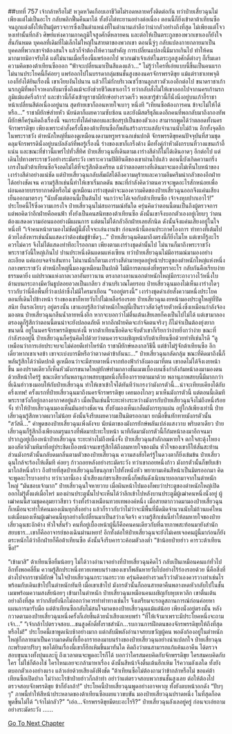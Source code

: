 ##บทที่ 757 เจ้ากล้าหรือไม่!
หวุดหวิดเกือบเอาชีวิตไม่รอดหลายครั้งติดต่อกัน ทว่าป๋ายเสี่ยวฉุนไม่เพียงแต่ไม่เป็นอะไร กลับพลิกฟื้นคืนมาได้ ทั้งยังไต่ทะยานอย่างต่อเนื่อง ตอนนี้ก็ยิ่งเข้าตาต้าเทียนซือจนถูกแต่งตั้งให้เป็นผู้ตรวจการซึ่งเป็นตำแหน่งที่ในตำนานเล่าลือว่าน่ากลัวอย่างถึงที่สุด
ไม่เพียงแต่โจวหงเท่านั้นที่กลัว ศิษย์แห่งความภาคภูมิใจสูงศักดิ์หลายคน และต่อให้เป็นตระกูลของพวกเขาเองก็ยังใจสั่นกันหมด บุคคลที่เดิมที่ไม่เล็กไม่ใหญ่ในสายตาของพวกเขา ตอนนี้จู่ๆ กลับแปลงกายกลายมาเป็นบุคคลที่พวกเขาจำต้องสนใจ แล้วก็จำต้องให้ความสำคัญ
การเปลี่ยนแปลงนี้มีมากเกินไป ทำให้คนมากมายมิอาจรับได้ แต่ไม่นานเมื่อเรื่องนี้แพร่ออกไป พวกเฒ่าเจ้าเล่ห์ในตระกูลสูงศักดิ์ต่างๆ ก็เริ่มเดาความคิดของต้าเทียนซือออก
“ฟ้าจะเปลี่ยนมาเป็นสีแดงแล้ว…” ไม่รู้ว่าใครที่เอ่ยแบบนี้ขึ้นเป็นคนแรก ไม่นานประโยคนี้ก็ค่อยๆ แพร่ออกไปในบรรดากลุ่มชนชั้นสูงของนครจักรพรรดิขุย
แม้แต่ราชาเทพจุติเองก็ยังได้ยินเรื่องนี้ เขาเงียบงันไปนาน แล้วก็ไม่กักบริเวณซวี่ซานลูกสาวตัวเองอีกต่อไป ขนาดราชาเก้านรกภูมิที่พอโจวหงกลับมาซึ่งถึงแม้จะยังช่วยชีวิตเขาเอาไว้ ทว่ากลับสั่งไม่ให้เขาออกไปจากนครเก้านรกภูมิแม้แต่ครึ่งก้าว!
และข่าวนี้ก็ดังเข้าหูราชาผียักษ์อย่างรวดเร็ว พอเขารู้ข่าวนี้ก็นั่งนิ่งอยู่บนเก้าอี้ราชา หน้าเปลี่ยนสีต่อเนื่องอยู่นาน สุดท้ายเขาก็ถอนหายใจเบาๆ หนึ่งที
“เทียนซือต้องการคน ข้าจะไม่ให้ได้หรือ…” ราชาผียักษ์ส่ายหัว นัยน์ตาก็เผยความซับซ้อน
และยังมีสตรีธุลีแดงอีกคนที่พอกลับมาถึงกองทัพผียักษ์ก็ครุ่นคิดถึงเรื่องนี้ จนกระทั่งได้คำตอบและข้อสรุปเป็นของตัวเอง
สามารถพูดได้ว่าตลอดทั้งนครจักรพรรดิขุย เพียงเพราะคำสั่งครั้งนี้ของต้าเทียนซือก็พลันสร้างกระแสลับจำนานนับไม่ถ้วน อีกทั้งจุดลึกในพระราชวัง ตำหนักใหญ่ที่มองดูเหมือนงดงามหรูหราเฉกเช่นปกติ จักรพรรดิขุยคนปัจจุบันที่สวมชุดคลุมจักรพรรดินั่งอยู่บนบัลลังก์ที่พอรู้เรื่องนี้ ร่างของเขาก็เกร็งค้าง มือทั้งคู่กำหัวมังกรบนที่วางแขนเก้าอี้แน่น
และขณะที่ข่าวนี้แพร่ไปทั่วสี่ทิศ ป๋ายเสี่ยวฉุนที่เดินตามเงาร่างสีดำก็ไม่ได้เดินอาดๆ อีกต่อไป แต่เดินไปทางพระราชวังอย่างระมัดระวัง เพราะความปิติยินดีของเขาผ่านไปแล้ว ตอนนี้บังเกิดความกริ่งเกรงในตัวต้าเทียนซือจึงอดไม่ได้ที่จะรู้สึกตึงเครียด
แม้ว่าตลอดทางที่เดินมาจะมองไม่เห็นใบหน้าของเงาร่างสีดำอย่างแน่ชัด แต่ป๋ายเสี่ยวฉุนกลับสัมผัสได้ถึงความดุร้ายและความอึมครึมน่ากลัวของอีกฝ่ายได้อย่างชัดเจน ความรู้สึกเช่นนี้ทำให้เขาเริ่มกดดัน ขณะที่กำลังคิดว่าตนควรจะพูดอะไรสักหน่อยเพื่อผ่อนคลายบรรยากาศดีหรือไม่ ดูเหมือนเงาร่างชุดดำจะมองความคิดของป๋ายเสี่ยวฉุนออกจึงแค่นเสียงเย็นออกมาตรงๆ
“นับตั้งแต่ตอนนี้เป็นต้นไป จนกว่าจะได้เจอกับต้าเทียนซือ เจ้าจงหุบปากเอาไว้!”
ประโยคนี้ไร้ซึ่งความเกรงใจ ป๋ายเสี่ยวฉุนไม่สบอารมณ์ทันใด ครุ่นคิดว่าตอนนี้ตนเป็นถึงผู้ตรวจการ แต่พอคิดว่าอีกฝ่ายคือคนฟ้า ทั้งยังเป็นคนสนิทของต้าเทียนซือ ดังนั้นเขาจึงบอกตัวเองอยู่เงียบๆ ว่าตนต้องแสดงความอ่อนแออย่างมีแผนการ แต่ตนไม่ได้กลัวอีกฝ่ายเลยสักนิด ดังนั้นจึงแค่นเสียงอยู่ในใจหนึ่งที
“เจ้าคนหน้าตามองไม่ชัดผู้นี้ตั้งใจจะเล่นงานข้า ก่อนหน้านี้ตอนประกาศโองการ ท่าทางที่เต้มไปด้วยไอสังหารเช่นนั้นแสดงว่าต้องข่มขู่ข้าชัดๆ…” ป๋ายเสี่ยวฉุนคิดมาถึงตรงนี้ก็ยิ่งโมโห แต่เขาก็รู้อะไรควรไม่ควร จึงไม่ได้แสดงท่าทีอะไรออกมา เพียงตามเงาร่างชุดดำนั้นไป ไม่นานก็มาถึงพระราชวัง
พระราชวังนี้ใหญ่เกินไป ปานประหนึ่งดินแดนแห่งเซียน ทว่าป๋ายเสี่ยวฉุนไม่มีอารมณ์มามองอย่างละเอียด แค่แอบจดจำเส้นทาง ไม่นานนักก็ตามเงาร่างสีดำมาหยุดอยู่หน้าประตูของตำหนักใหญ่แห่งหนึ่งกลางพระราชวัง
ตำหนักใหญ่นี้มองดูเหมือนเป็นปกติ ไม่มีการตกแต่งที่หรูหราอะไร กลับกันคือเรียบง่ายธรรมดายิ่ง แผ่ปราณแห่งกาลเวลาอันยาวนาน ตรงกลางลานนอกตำหนักใหญ่มีกระถางวางไว้หนึ่งใบ ด้านบนกระถางมีควันธูปลอยอวลเป็นเกลียว
ส่วนบริเวณโดยรอบ ป๋ายเสี่ยวฉุนมองไม่เห็นเงาร่างใดๆ ราวกับว่านี่คือพื้นที่ว่างเปล่าซึ่งไม่มีใครมาเยือน
“รออยู่ตรงนี้” เงาร่างชุดดำเอ่ยสั่งความหนึ่งประโยค ตอนที่เดินไปข้างหน้า ร่างของเขาก็หายวับไปไม่เหลือร่องรอย ป๋ายเสี่ยวฉุนเงยหน้ามองประตูใหญ่ที่ปิดสนิท ยืนรอเงียบๆ อยู่ตรงนั้น เขาแอบรู้สึกว่าตำหนักใหญ่นี้เป็นราวสัตว์ดุร้ายตัวหนึ่งซึ่งเหมือนกำลังจ้องมองตน
ป๋ายเสี่ยวฉุนกลืนน้ำลายหนึ่งอึก หากจะบอกว่าไม่ตื่นเต้นเสียเลยก็คงเป็นไปไม่ได้ แต่เขามาลองตรองดูก็รู้สึกว่าตอนนี้ตนน่าจะยังปลอดภัยดี หากอีกฝ่ายคิดจะกำจัดตนจริงๆ ก็ไม่จำเป็นต้องยุ่งยากขนาดนี้ อยู่ในนครจักรพรรดิขุยแห่งนี้ หากต้าเทียนซือคิดจะจับตัวเขาก็เรียกว่าง่ายยิ่งกว่าง่าย
ขณะที่กำลังรออยู่นี้ ป๋ายเสี่ยวฉุนก็ครุ่นคิดไปด้วยว่าตนควรจะเผชิญหน้ากับต้าเทียนซือด้วยท่าทีเช่นไรดี
“ดูเหมือนว่าการเอ่ยประจบจะไม่ค่อยดีเท่าไหร่นัก ราชาผียักษ์หลงกลวิธีนี้ แต่ข้าไม่รู้จักต้าเทียนซือ อีกเดี๋ยวหากเขาเจอข้า เขาจะเบ่งบารมีหรือว่าตวาดด่าข้ากันนะ…” ป๋ายเสี่ยวฉุนกลัดกลุ้ม ขณะที่คิดมาถึงนี้ก็พลันรู้สึกได้ว่าผิดปกติ ดูเหมือนว่าจะมีสายตาหนึ่งจากท้องฟ้ากำลังมองมาที่ตน เขาอดไม่ได้จึงเงยหน้าขึ้น มองปราดเดียวก็เห็นหัวมังกรขนาดใหญ่ยักษ์ท่ามกลางชั้นเมฆเบื้องบนซึ่งกำลังก้มหน้าลงมามองตนด้วยสีหน้าใคร่รู้
ขณะเดียวกันพลานุภาพสยบขุมหนึ่งก็เยื้องกรายตามมาด้วย พลานุภาพสยบนี้มีมากกว่าที่เฉินฮ่าวซงมอบให้กับป๋ายเสี่ยวฉุน ทำให้เขาเข้าใจได้ทันทีว่าเกรงว่ามังกรตัวนี้…น่าจะเทียบเคียงได้กับครึ่งเทพ!
ครั้งแรกที่ป๋ายเสี่ยวฉุนมาถึงนครจักรพรรดิขุย เคยมองไกลๆ มาเห็นมังกรตัวนี้ แต่ตอนนี้เดิมทีพระราชวังก็อยู่กลางอากาศอยู่แล้ว เมื่อเป็นเช่นนี้ระยะห่างระหว่างมังกรกับป๋ายเสี่ยวฉุนจึงไม่ถึงหนึ่งร้อยจั้ง ทำให้ป๋ายเสี่ยวฉุนมองเห็นมันอย่างชัดเจน ทั้งยังมองเห็นเกล็ดมังกรทุกแผ่น
อยู่ใกล้เพียงเท่านี้ ป๋ายเสี่ยวฉุนรู้สึกหวาดผวาไม่น้อย ดังนั้นจึงรีบเผยความเป็นมิตรออกมา ยกมือขึ้นทักทายมังกรตัวนั้น
“สวัสดี…” คำพูดของป๋ายเสี่ยวฉุนเพิ่งดังจบ นัยน์ตาของมังกรยักษ์พลันเปล่งแสงวาบ พริบตาเดียว ป๋ายเสี่ยวฉุนก็รู้สึกถึงเพียงลมรุนแรงที่พัดมาปะทะใบหน้า นาทีถัดมามังกรตัวนี้ก็ก้มหน้าลงมาอีกจนมาปรากฏอยู่เบื้องหน้าป๋ายเสี่ยวฉุน ระยะห่างไม่ถึงหนึ่งจั้ง
ป๋ายเสี่ยวฉุนสำลักลมหายใจ ตกใจสะดุ้งโหยง มองสัตว์ตัวมหึมาที่อยู่ประชิดเบื้องหน้าจนเขารู้สึกได้ถึงลมหายใจของมัน หัวใจของเขาก็ให้สั่นสะท้าน ส่วนมังกรตัวนั้นกลับดมกลิ่นตามตัวของป๋ายเสี่ยวฉุน ความสงสัยใคร่รู้ในดวงตาก็ยิ่งเข้มข้น
ป๋ายเสี่ยวฉุนใกล้จะร้องไห้เต็มที ค่อยๆ ก้าวถอยหลังอย่างระมัดระวัง ทว่าเขาถอยหนึ่งก้าว มังกรตัวนั้นก็ขยับเข้ามาใกล้หนึ่งก้าว ถึงท้ายที่สุดป๋ายเสี่ยวฉุนก็ขนลุกชาไปทั้งหนังหัว พยายามเค้นสีหน้าเป็นมิตรออกมา คิดจะพูดอะไรบางอย่าง ทว่าเวลานี้เอง น้ำเสียงแก่ชราเสียงหนึ่งก็พลันดังเนิบนาบออกมาจากในตำหนักใหญ่
“มันชอบเจ้ามาก”
ป๋ายเสี่ยวฉุนใจหายวาบ เมื่อผินหน้าไปมองก็พบว่าประตูของตำหนักใหญ่เปิดออกไม่รู้ตั้งแต่เมื่อไหร่ มองผ่านประตูนั้นไปจะเห็นได้ว่าลึกเข้าไปหลังบานประตูมีผู้เฒ่าคนหนึ่งนั่งอยู่
ผู้เฒ่าคนนี้สวมชุดคลุมยาวสีขาว ร่างทั้งร่างเหมือนทวยเทพองค์หนึ่ง เมื่อสายตากวาดมามองป๋ายเสี่ยวฉุนก็เหมือนจะทำให้คนมองเมินทุกสิ่งอย่าง แล้วก็ราวกับว่าไม่ว่าจะมีพื้นที่มืดมิดจำนวนนับไม่ถ้วนแค่ไหน แต่เมื่อมองเห็นผู้เฒ่าคนนี้ทุกอย่างก็เปลี่ยนมาเป็นสว่างเจิดจ้า
ความรู้สึกเช่นนี้ทำให้ลมหายใจของป๋ายเสี่ยวฉุนชะงักค้าง หัวใจสั่นรัว คนที่อยู่เบื้องหน้าผู้นี้ก็คือคนคนเดียวกับที่ฉายภาพสะท้อนมายังสำนักสยบธาร…เขาก็คืออาจารย์ของเฉินม่านเหยา!
อีกทั้งต่อให้ป๋ายเสี่ยวฉุนจะยังไม่เคยเจอคนผู้นี้มาก่อนก็ยังตระหนักได้ว่าอีกฝ่ายก็คือต้าเทียนซือ ดังนั้นจึงรีบคารวะค้อมตัวลงต่ำ
“ข้าน้อยป๋ายฮ่าว คารวะต้าเทียนซือ!”

“เข้ามาสิ” ต้าเทียนซือยิ้มน้อยๆ ไม่ได้วางอำนาจอย่างที่ป๋ายเสี่ยวฉุนคิดไว้ กลับเป็นเหมือนคนแก่ทั่วไป อีกทั้งพอคลี่ยิ้ม ความรู้สึกประหนึ่งทวยเทพบนร่างของเขาก็พลันหายวับไปอย่างไร้ร่องรอยด้วย
นี่คือสิ่งที่ต่างไปจากราชาผียักษ์ ในใจป๋ายเสี่ยวฉุนกระวนกระวาย ครุ่นคิดอย่างรวดเร็วว่าตัวเองควรวางท่าเช่นไรพร้อมกับเดินเข้าไปในตำหนักทันที เมื่อเขาเข้าไป มังกรตัวนั้นก็ถอนสายตาคืนพลางหดหัวกลับไปในชั้นเมฆพร้อมความสงสัยน้อยๆ
เข้ามาในตำหนัก ป๋ายเสี่ยวฉุนเหมือนคนเผชิญกับหุบเหวลึก เขาตื่นเต้นอย่างถึงที่สุด ทว่ากลับยังนึกไม่ออกว่าควรทำท่าทางเช่นไร จึงเตรียมจะรอดูสถานการณ์ก่อนค่อยหาแผนการมารับมือ
แต่ต้าเทียนซือกลับไม่สนใจมาดของป๋ายเสี่ยวฉุนแม้แต่น้อย เพียงนั่งอยู่ตรงนั้น หลังกวาดตามองป๋ายเสี่ยวฉุนหนึ่งครั้งก็เอ่ยขึ้นด้วยน้ำเสียงแหบพร่า
“ที่ให้เจ้ามาเพราะมีประโยคหนึ่งจะถามเจ้า…”
“เจ้ากล้าไปตรวจสอบ…ชนสูงศักดิ์ทั้งราชสำนัก…รบกวนการฝึกตนของจักรพรรดิขุยให้ถึงที่สุดหรือไม่!” ประโยคนี้เขาพูดเนิบช้าอย่างมาก แต่กลับมีพลังอำนาจสยบขวัญผู้คน พอดังก้องอยู่ในตำหนักใหญ่ก็กลายมาเป็นความกดดันที่เยื้องกรายลงมาบนร่างของป๋ายเสี่ยวฉุนอย่างน่าแปลกใจ
ป๋ายเสี่ยวฉุนกะพริบตาปริบๆ พอได้ยินเรื่องนี้เขาก็ฮึกเหิมขึ้นมาทันใด คิดถึงว่าตนสามารถแก้แค้นเอาคืน ได้ตรวจสอบขุนนางทั้งบุ๋นและบู๊ ถึงเวลาตนจะพูดอะไรก็ได้ บอกว่าใครสมคบคิดกับจักพรรดิขุย ใครสมคบคิดกับใคร ไม่ใช่ก็ต้องใช่ ใครไหนเลยจะกล้ามาหาเรื่อง
ดังนั้นสีหน้าจึงตื่นเต้นฮึกเหิม ไร้ความลังเลใด ทั้งยังตบอกตัวเองอย่างแรง แล้วเอ่ยด้วยเสียงดังฟังชัด
“ต้าเทียนซือไม่ต้องถามว่าข้ากล้าหรือไม่ ขอแค่ต้าเทียนซือเปิดปาก ไม่ว่าอะไรข้าป๋ายฮ่าวก็กล้าทำ อย่าว่าแต่ตรวจสอบพวกชนชั้นสูงเลย ต่อให้ต้องไปตรวจสอบจักพรรดิขุย ข้าก็ยังกล้า!” ประโยคนี้ป๋ายเสี่ยวฉุนพูดอย่างอาจหาญ ทั้งยังตบหน้าอกดัง “ปับๆๆ”
ภาพนี้ทำให้สีหน้าประหลาดของต้าเทียนซือเผยแววขบขัน มองป๋ายเสี่ยวฉุนปราดหนึ่ง ในที่สุดก็อดพูดขึ้นไม่ได้
“เจ้าไม่กลัว?”
“เอ่อ…จักรพรรดิขุยมีตบะอะไรรึ?” ป๋ายเสี่ยวฉุนลังเลอยู่ครู่ ก่อนจะเอ่ยถามอย่างระมัดระวัง
……


[Go To Next Chapter]( ./195.md)